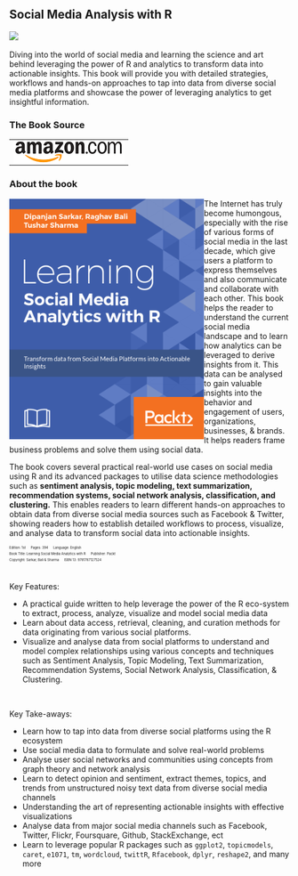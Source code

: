 ## Social Media Analysis with R

![](https://media.giphy.com/media/xUPN3lFweTO9jnXgCk/giphy.gif)

Diving into the world of social media and learning the science and art behind leveraging the power of R and analytics to transform data into actionable insights. This book will provide you with detailed strategies, workflows and hands-on approaches to tap into data from diverse social media platforms and showcase the power of leveraging analytics to get insightful information.


### The Book Source
<table style="width:100%" >
  <tr>
    <td><a target="_blank"  href="https://www.amazon.com/Learning-Social-Media-Analytics-R/dp/1787127524/ref=sr_1_1?ie=UTF8&qid=1498661417&sr=8-1&keywords=learning+social+media+analytics+with+r">
      <img src="./image_gallery/amazon_logo.png" alt="amazon" align="left"/>
    </a></td>
  </tr>
</table>

### About the book
<a target="_blank" href="#">
  <img src="./image_gallery/front_cover.png" alt="Book Cover" width="350" align="left"/>
</a>
The Internet has truly become humongous, especially with the rise of various forms of social media in the last decade, which give users a platform to express themselves and also communicate and collaborate with each other. This book helps the reader to understand the current social media landscape and to learn how analytics can be leveraged to derive insights from it. This data can be analysed to gain valuable insights into the behavior and engagement of users, organizations, businesses, & brands. It helps readers frame business problems and solve them using social data.

The book covers several practical real-world use cases on social media using R and its advanced packages to utilise data science methodologies such as **sentiment analysis, topic modeling, text summarization, recommendation systems, social network analysis, classification, and clustering.** This enables readers to learn different hands-on approaches to obtain data from diverse social media sources such as Facebook & Twitter, showing readers how to establish detailed workflows to process, visualize, and analyse data to transform social data into actionable insights.

<div style='font-size:0.5em;'><sup>
Edition: 1st &emsp; Pages: 394 &emsp; Language: English<br/>
Book Title: Learning Social Media Analytics with R &emsp; Publisher: Packt<br/>
Copyright: Sarkar, Bali & Sharma &emsp; ISBN 13: 9781787127524<br/>
</div>


<br/>

Key Features:
 - A practical guide written to help leverage the power of the R eco-system to extract, process, analyze, visualize and model social media data
 - Learn about data access, retrieval, cleaning, and curation methods for data originating from various social platforms.
 - Visualize and analyse data from social platforms to understand and model complex relationships using various concepts and techniques such as Sentiment Analysis, Topic Modeling, Text Summarization, Recommendation Systems, Social Network Analysis, Classification, & Clustering.

<br/>

Key Take-aways:
 - Learn how to tap into data from diverse social platforms using the R ecosystem
 - Use social media data to formulate and solve real-world problems
 - Analyse user social networks and communities using concepts from graph theory and network analysis
 - Learn to detect opinion and sentiment, extract themes, topics, and trends from unstructured noisy text data from diverse social media channels
 - Understanding the art of representing actionable insights with effective visualizations
 - Analyse data from major social media channels such as Facebook, Twitter, Flickr, Foursquare, Github, StackExchange, ect
 - Learn to leverage popular R packages such as `ggplot2`, `topicmodels`, `caret`, `e1071`, `tm`, `wordcloud`, `twittR`, `Rfacebook`, `dplyr`, `reshape2`, and many more
